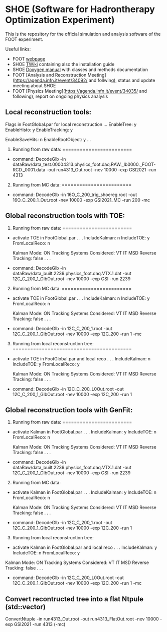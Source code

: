 # SHOE (Software for Hadrontherapy Optimization Experiment)

This is the repository for the official simulation and analysis software of the FOOT  experiment.

Useful links:
- FOOT [webpage](https://web.infn.it/foot/en/home/)
- SHOE [TWiki](http://arpg-serv.ing2.uniroma1.it/twiki/bin/view/Main/FOOTSoftware) containing also the installation guide
- SHOE [Doxygen manual](http://arpg-serv.ing2.uniroma1.it/FOOTshoe/shoe/html/index.html) with classes and methods documentation
- FOOT [Analysis and Reconstruction Meeting](https://agenda.infn.it/event/34092/ and follwing), status and update meeting about SHOE 
- FOOT [Physics Meeting](https://agenda.infn.it/event/34035/ and following), report on ongoing physics analysis

## Local reconstruction tools:

Flags in FootGlobal.par for local reconstruction
...
EnableTree:          y
EnableHisto:         y
EnableTracking:      y

EnableSaveHits:      n
EnableRootObject:    y
...

1) Running from raw data:
========================
- command:
DecodeGlb -in dataRaw/data_test.00004313.physics_foot.daq.RAW._lb0000._FOOT-RCD._0001.data -out run4313_Out.root -nev 10000 -exp GSI2021 -run 4313

2) Running from MC data:
========================
- command:
DecodeGlb -in 16O_C_200_trig_shoereg.root -out 16O_C_200_1_Out.root -nev 10000 -exp GSI2021_MC -run 200 -mc

## Global reconstruction tools with TOE:

1) Running from raw data:
========================
- activate TOE in FootGlobal.par
   . . .
   IncludeKalman:   n
   IncludeTOE:      y
   FromLocalReco:   n

   Kalman Mode:       ON
   Tracking Systems Considered:      VT IT MSD
   Reverse Tracking:   false
   . . .
- command:
DecodeGlb -in dataRaw/data_built.2239.physics_foot.daq.VTX.1.dat -out 12C_C_200_1_GlbOut.root -nev 10000
             -exp GSI -run 2239

2) Running from MC data:
========================
- activate TOE in FootGlobal.par
   . . .
   IncludeKalman:   n
   IncludeTOE:      y
   FromLocalReco:   n

   Kalman Mode:       ON
   Tracking Systems Considered:      VT IT MSD
   Reverse Tracking:   false
   . . .
- command:
DecodeGlb -in 12C_C_200_1.root -out 12C_C_200_1_GlbOut.root -nev 10000 -exp 12C_200 -run 1 -mc

3) Running from local reconstruction tree:
=========================================
- activate TOE in FootGlobal.par and local reco
   . . .
   IncludeKalman:   n
   IncludeTOE:      y
   FromLocalReco: y

   Kalman Mode:       ON
   Tracking Systems Considered:      VT IT MSD
   Reverse Tracking:   false
   . . .
- command:
DecodeGlb -in 12C_C_200_L0Out.root -out  12C_C_200_1_GlbOut.root -nev 10000 -exp 12C_200 -run 1

## Global reconstruction tools with GenFit:

1) Running from raw data:
========================
 - activate Kalman in FootGlobal.par
   . . .
   IncludeKalman:   y
   IncludeTOE:      n
   FromLocalReco:   n

   Kalman Mode:       ON
   Tracking Systems Considered:      VT IT MSD
   Reverse Tracking:   false
   . . .
- command:
DecodeGlb -in dataRaw/data_built.2239.physics_foot.daq.VTX.1.dat -out 12C_C_200_1_GlbOut.root -nev 10000
          -exp GSI -run 2239

2) Running from MC data:
- activate Kalman in FootGlobal.par
   . . .
   IncludeKalman:   y
   IncludeTOE:      n
   FromLocalReco:   n

   Kalman Mode:       ON
   Tracking Systems Considered:      VT IT MSD
   Reverse Tracking:   false
   . . .
- command:
DecodeGlb -in 12C_C_200_1.root -out 12C_C_200_1_GlbOut.root -nev 10000 -exp 12C_200 -run 1

3) Running from local reconstruction tree:
- activate Kalman in FootGlobal.par and local reco
. . .
IncludeKalman:   y
IncludeTOE:      n
FromLocalReco:   y

Kalman Mode:       ON
Tracking Systems Considered:      VT IT MSD
Reverse Tracking:   false
. . .
- command:
DecodeGlb -in 12C_C_200_L0Out.root -out  12C_C_200_1_GlbOut.root -nev 10000 -exp 12C_200 -run 1 -mc

## Convert recontructed tree into a flat Ntpule (std::vector)
ConvertNtuple -in run4313_Out.root -out run4313_FlatOut.root -nev 10000 -exp GSI2021 -run 4313 (-mc)
